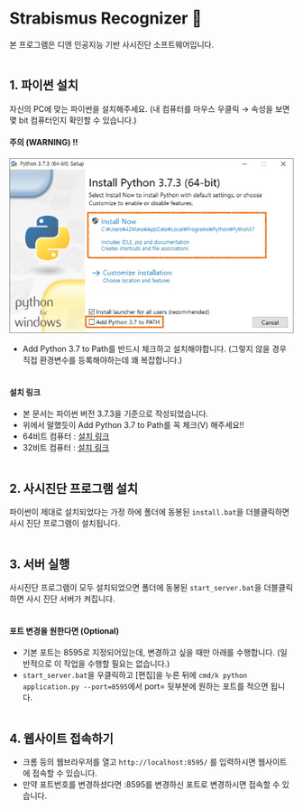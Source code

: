 ﻿# Strabismus Recognizer 👀
본 프로그램은 디엔 인공지능 기반 사시진단 소프트웨어입니다.
<br><br>

## 1. 파이썬 설치
자신의 PC에 맞는 파이썬을 설치해주세요. (내 컴퓨터를 마우스 우클릭 → 속성을 보면 몇 bit 컴퓨터인지 확인할 수 있습니다.)

#### 주의 (WARNING) !!
![](image/0.jpg)
- Add Python 3.7 to Path를 반드시 체크하고 설치해야합니다. (그렇지 않을 경우 직접 환경변수를 등록해야하는데 꽤 복잡합니다.)
<br><br>

#### 설치 링크 
- 본 문서는 파이썬 버전 3.7.3을 기준으로 작성되었습니다.
- 위에서 말했듯이 Add Python 3.7 to Path를 꼭 체크(V) 해주세요!!
- 64비트 컴퓨터 : [설치 링크](https://www.python.org/ftp/python/3.7.3/python-3.7.3-amd64.exe)
- 32비트 컴퓨터 : [설치 링크](https://www.python.org/ftp/python/3.7.3/python-3.7.3.exe)
<br><br>

## 2. 사시진단 프로그램 설치
파이썬이 제대로 설치되었다는 가정 하에 폴더에 동봉된 `install.bat`을 더블클릭하면 사시 진단 프로그램이 설치됩니다.
<br><br>

## 3. 서버 실행
사시진단 프로그램이 모두 설치되었으면 폴더에 동봉된 `start_server.bat`을 더블클릭하면 사시 진단 서버가 켜집니다.
<br><br>

#### 포트 변경을 원한다면 (Optional)
- 기본 포트는 8595로 지정되어있는데, 변경하고 싶을 때만 아래를 수행합니다. (일반적으로 이 작업을 수행할 필요는 없습니다.)
- `start_server.bat`을 우클릭하고 [편집]을 누른 뒤에 `cmd/k python application.py --port=8595`에서 port= 뒷부분에 원하는 포트를 적으면 됩니다.
<br><br>

## 4. 웹사이트 접속하기
- 크롬 등의 웹브라우저를 열고 `http://localhost:8595/` 를 입력하시면 웹사이트에 접속할 수 있습니다.
- 만약 포트번호를 변경하셨다면 :8595를 변경하신 포트로 변경하시면 접속할 수 있습니다.
